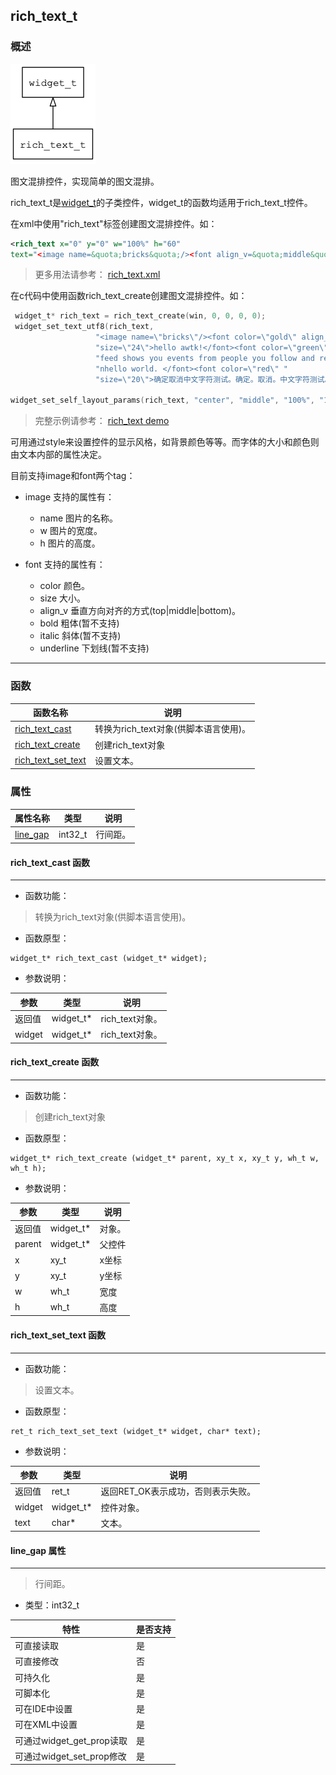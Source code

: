 ## rich\_text\_t
### 概述
![image](images/rich_text_t_0.png)

 图文混排控件，实现简单的图文混排。

 rich\_text\_t是[widget\_t](widget_t.md)的子类控件，widget\_t的函数均适用于rich\_text\_t控件。

 在xml中使用"rich\_text"标签创建图文混排控件。如：

 ```xml
 <rich_text x="0" y="0" w="100%" h="60"
 text="<image name=&quota;bricks&quota;/><font align_v=&quota;middle&quota;>hello awtk!</font>" />
 ```
 >

 > 更多用法请参考：
 [rich_text.xml](https://github.com/zlgopen/awtk/blob/master/demos/assets/raw/ui/rich_text.xml)

 在c代码中使用函数rich\_text\_create创建图文混排控件。如：

 ```c
  widget_t* rich_text = rich_text_create(win, 0, 0, 0, 0);
  widget_set_text_utf8(rich_text,
                    "<image name=\"bricks\"/><font color=\"gold\" align_v=\"bottom\" "
                    "size=\"24\">hello awtk!</font><font color=\"green\" size=\"20\">ProTip! The "
                    "feed shows you events from people you follow and repositories you watch. "
                    "nhello world. </font><font color=\"red\" "
                    "size=\"20\">确定取消中文字符测试。确定。取消。中文字符测试。</font>");

 widget_set_self_layout_params(rich_text, "center", "middle", "100%", "100%");
 ```

 > 完整示例请参考：
 [rich_text demo](https://github.com/zlgopen/awtk-c-demos/blob/master/demos/rich_text.c)

 可用通过style来设置控件的显示风格，如背景颜色等等。而字体的大小和颜色则由文本内部的属性决定。

 目前支持image和font两个tag：

 * image 支持的属性有：
   * name 图片的名称。
   * w 图片的宽度。
   * h 图片的高度。

 * font 支持的属性有：
   * color 颜色。
   * size 大小。
   * align_v 垂直方向对齐的方式(top|middle|bottom)。
   * bold 粗体(暂不支持)
   * italic 斜体(暂不支持)
   * underline 下划线(暂不支持)



----------------------------------
### 函数
<p id="rich_text_t_methods">

| 函数名称 | 说明 | 
| -------- | ------------ | 
| <a href="#rich_text_t_rich_text_cast">rich\_text\_cast</a> | 转换为rich_text对象(供脚本语言使用)。 |
| <a href="#rich_text_t_rich_text_create">rich\_text\_create</a> | 创建rich_text对象 |
| <a href="#rich_text_t_rich_text_set_text">rich\_text\_set\_text</a> | 设置文本。 |
### 属性
<p id="rich_text_t_properties">

| 属性名称 | 类型 | 说明 | 
| -------- | ----- | ------------ | 
| <a href="#rich_text_t_line_gap">line\_gap</a> | int32\_t | 行间距。 |
#### rich\_text\_cast 函数
-----------------------

* 函数功能：

> <p id="rich_text_t_rich_text_cast"> 转换为rich_text对象(供脚本语言使用)。




* 函数原型：

```
widget_t* rich_text_cast (widget_t* widget);
```

* 参数说明：

| 参数 | 类型 | 说明 |
| -------- | ----- | --------- |
| 返回值 | widget\_t* | rich\_text对象。 |
| widget | widget\_t* | rich\_text对象。 |
#### rich\_text\_create 函数
-----------------------

* 函数功能：

> <p id="rich_text_t_rich_text_create"> 创建rich_text对象




* 函数原型：

```
widget_t* rich_text_create (widget_t* parent, xy_t x, xy_t y, wh_t w, wh_t h);
```

* 参数说明：

| 参数 | 类型 | 说明 |
| -------- | ----- | --------- |
| 返回值 | widget\_t* | 对象。 |
| parent | widget\_t* | 父控件 |
| x | xy\_t | x坐标 |
| y | xy\_t | y坐标 |
| w | wh\_t | 宽度 |
| h | wh\_t | 高度 |
#### rich\_text\_set\_text 函数
-----------------------

* 函数功能：

> <p id="rich_text_t_rich_text_set_text"> 设置文本。




* 函数原型：

```
ret_t rich_text_set_text (widget_t* widget, char* text);
```

* 参数说明：

| 参数 | 类型 | 说明 |
| -------- | ----- | --------- |
| 返回值 | ret\_t | 返回RET\_OK表示成功，否则表示失败。 |
| widget | widget\_t* | 控件对象。 |
| text | char* | 文本。 |
#### line\_gap 属性
-----------------------
> <p id="rich_text_t_line_gap"> 行间距。



* 类型：int32\_t

| 特性 | 是否支持 |
| -------- | ----- |
| 可直接读取 | 是 |
| 可直接修改 | 否 |
| 可持久化   | 是 |
| 可脚本化   | 是 |
| 可在IDE中设置 | 是 |
| 可在XML中设置 | 是 |
| 可通过widget\_get\_prop读取 | 是 |
| 可通过widget\_set\_prop修改 | 是 |
